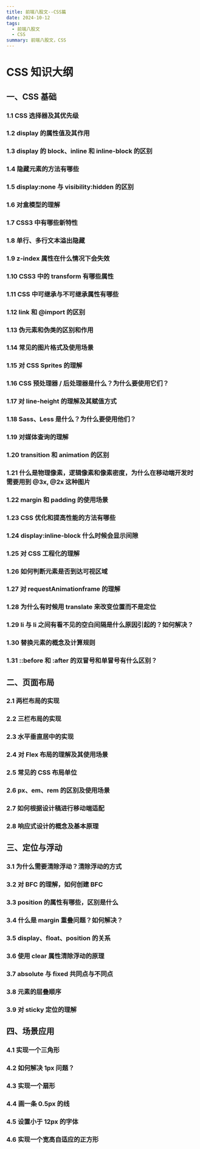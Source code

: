 ```yaml
---
title: 前端八股文--CSS篇
date: 2024-10-12
tags:
  - 前端八股文
  - CSS
summary: 前端八股文，CSS
---
```


# CSS 知识大纲

## 一、CSS 基础
### 1.1 CSS 选择器及其优先级
### 1.2 display 的属性值及其作用
### 1.3 display 的 block、inline 和 inline-block 的区别
### 1.4 隐藏元素的方法有哪些
### 1.5 display:none 与 visibility:hidden 的区别
### 1.6 对盒模型的理解
### 1.7 CSS3 中有哪些新特性
### 1.8 单行、多行文本溢出隐藏
### 1.9 z-index 属性在什么情况下会失效
### 1.10 CSS3 中的 transform 有哪些属性
### 1.11 CSS 中可继承与不可继承属性有哪些
### 1.12 link 和 @import 的区别
### 1.13 伪元素和伪类的区别和作用
### 1.14 常见的图片格式及使用场景
### 1.15 对 CSS Sprites 的理解
### 1.16 CSS 预处理器 / 后处理器是什么？为什么要使用它们？
### 1.17 对 line-height 的理解及其赋值方式
### 1.18 Sass、Less 是什么？为什么要使用他们？
### 1.19 对媒体查询的理解
### 1.20 transition 和 animation 的区别
### 1.21 什么是物理像素，逻辑像素和像素密度，为什么在移动端开发时需要用到 @3x, @2x 这种图片
### 1.22 margin 和 padding 的使用场景
### 1.23 CSS 优化和提高性能的方法有哪些
### 1.24 display:inline-block 什么时候会显示间隙
### 1.25 对 CSS 工程化的理解
### 1.26 如何判断元素是否到达可视区域
### 1.27 对 requestAnimationframe 的理解
### 1.28 为什么有时候用 translate 来改变位置而不是定位
### 1.29 li 与 li 之间有看不见的空白间隔是什么原因引起的？如何解决？
### 1.30 替换元素的概念及计算规则
### 1.31 ::before 和 :after 的双冒号和单冒号有什么区别？

## 二、页面布局
### 2.1 两栏布局的实现
### 2.2 三栏布局的实现
### 2.3 水平垂直居中的实现
### 2.4 对 Flex 布局的理解及其使用场景
### 2.5 常见的 CSS 布局单位
### 2.6 px、em、rem 的区别及使用场景
### 2.7 如何根据设计稿进行移动端适配
### 2.8 响应式设计的概念及基本原理

## 三、定位与浮动
### 3.1 为什么需要清除浮动？清除浮动的方式
### 3.2 对 BFC 的理解，如何创建 BFC
### 3.3 position 的属性有哪些，区别是什么
### 3.4 什么是 margin 重叠问题？如何解决？
### 3.5 display、float、position 的关系
### 3.6 使用 clear 属性清除浮动的原理
### 3.7 absolute 与 fixed 共同点与不同点
### 3.8 元素的层叠顺序
### 3.9 对 sticky 定位的理解

## 四、场景应用
### 4.1 实现一个三角形
### 4.2 如何解决 1px 问题？
### 4.3 实现一个扇形
### 4.4 画一条 0.5px 的线
### 4.5 设置小于 12px 的字体
### 4.6 实现一个宽高自适应的正方形